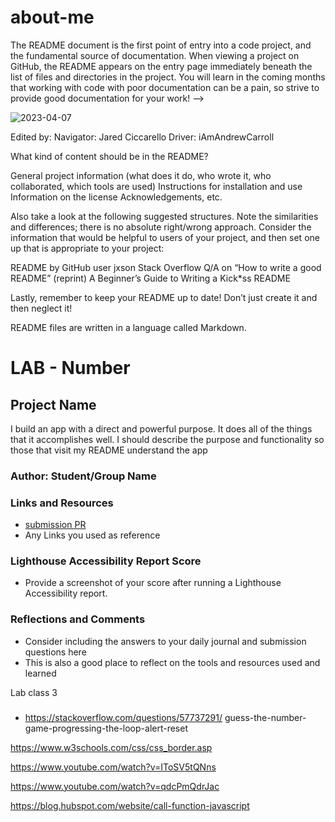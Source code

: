 # about-me

The README document is the first point of entry into a code project, and the fundamental source of documentation. When viewing a project on GitHub, the README appears on the entry page immediately beneath the list of files and directories in the project. You will learn in the coming months that working with code with poor documentation can be a pain, so strive to provide good documentation for your work! -->

![2023-04-07](https://user-images.githubusercontent.com/126429063/230695890-1e5941b3-ccee-4c3d-bb13-d1f5e030c9a6.png)


Edited by: 
Navigator: Jared Ciccarello
Driver: iAmAndrewCarroll

What kind of content should be in the README?

General project information (what does it do, who wrote it, who collaborated, which tools are used)
Instructions for installation and use
Information on the license
Acknowledgements, etc.

Also take a look at the following suggested structures. Note the similarities and differences; there is no absolute right/wrong approach. Consider the information that would be helpful to users of your project, and then set one up that is appropriate to your project:

README by GitHub user jxson
Stack Overflow Q/A on “How to write a good README” (reprint)
A Beginner’s Guide to Writing a Kick*ss README

Lastly, remember to keep your README up to date! Don’t just create it and then neglect it!

README files are written in a language called Markdown.

# LAB - Number

## Project Name

I build an app with a direct and powerful purpose. It does all of the things that it accomplishes well. I should describe the purpose and functionality so those that visit my README understand the app

### Author: Student/Group Name

### Links and Resources

* [submission PR](http://xyz.com)
* Any Links you used as reference

### Lighthouse Accessibility Report Score

* Provide a screenshot of your score after running a Lighthouse Accessibility report.

### Reflections and Comments

* Consider including the answers to your daily journal and submission questions here
* This is also a good place to reflect on the tools and resources used and learned

Lab class 3

### 

* https://stackoverflow.com/questions/57737291/ guess-the-number-game-progressing-the-loop-alert-reset

https://www.w3schools.com/css/css_border.asp

https://www.youtube.com/watch?v=IToSV5tQNns

https://www.youtube.com/watch?v=qdcPmQdrJac

https://blog.hubspot.com/website/call-function-javascript

